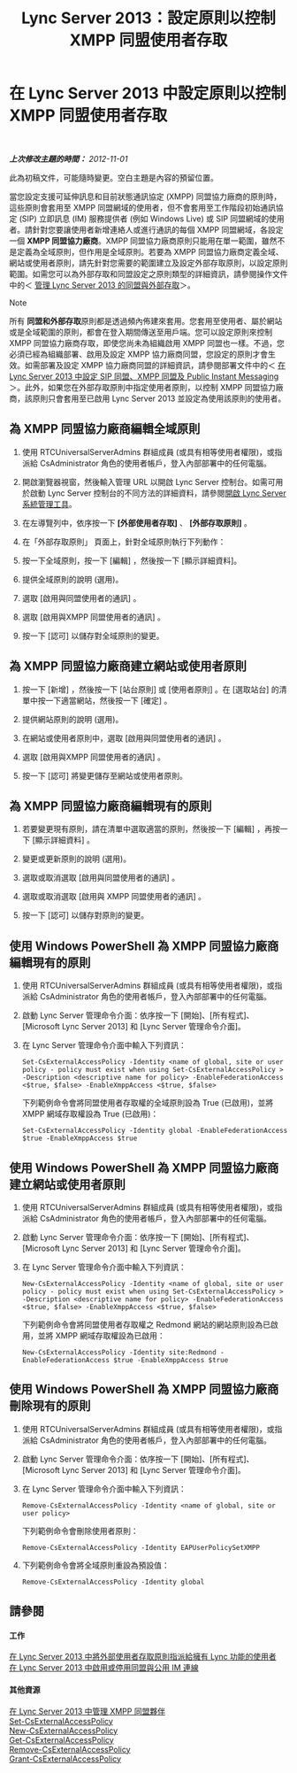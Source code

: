 ﻿---
title: Lync Server 2013：設定原則以控制 XMPP 同盟使用者存取
TOCTitle: 設定原則以控制 XMPP 同盟使用者存取
ms:assetid: 0fe0ff75-e52a-4e3e-923a-64f6412ac4e4
ms:mtpsurl: https://technet.microsoft.com/zh-tw/library/JJ552446(v=OCS.15)
ms:contentKeyID: 49290113
ms.date: 08/10/2015
mtps_version: v=OCS.15
ms.translationtype: HT
---

# 在 Lync Server 2013 中設定原則以控制 XMPP 同盟使用者存取

 

_**上次修改主題的時間：** 2012-11-01_

此為初稿文件，可能隨時變更。空白主題是內容的預留位置。

當您設定支援可延伸訊息和目前狀態通訊協定 (XMPP) 同盟協力廠商的原則時，這些原則會套用至 XMPP 同盟網域的使用者，但不會套用至工作階段初始通訊協定 (SIP) 立即訊息 (IM) 服務提供者 (例如 Windows Live) 或 SIP 同盟網域的使用者。請針對您要讓使用者新增連絡人或進行通訊的每個 XMPP 同盟網域，各設定一個 **XMPP 同盟協力廠商**。XMPP 同盟協力廠商原則只能用在單一範圍，雖然不是定義為全域原則，但作用是全域原則。若要為 XMPP 同盟協力廠商定義全域、網站或使用者原則，請先針對您需要的範圍建立及設定外部存取原則，以設定原則範圍。如需您可以為外部存取和同盟設定之原則類型的詳細資訊，請參閱操作文件中的＜ [管理 Lync Server 2013 的同盟與外部存取](lync-server-2013-managing-federation-and-external-access-to-lync-server-2013.md)＞。

> [!NOTE]  
> 所有 <strong>同盟和外部存取</strong>原則都是透過頻內佈建來套用。您套用至使用者、屬於網站或是全域範圍的原則，都會在登入期間傳送至用戶端。您可以設定原則來控制 XMPP 同盟協力廠商存取，即使您尚未為組織啟用 XMPP 同盟也一樣。不過，您必須已經為組織部署、啟用及設定 XMPP 協力廠商同盟，您設定的原則才會生效。如需部署及設定 XMPP 協力廠商同盟的詳細資訊，請參閱部署文件中的＜ <a href="lync-server-2013-configuring-sip-federation-xmpp-federation-and-public-instant-messaging.md">在 Lync Server 2013 中設定 SIP 同盟、XMPP 同盟及 Public Instant Messaging</a>＞。此外，如果您在外部存取原則中指定使用者原則，以控制 XMPP 同盟協力廠商，該原則只會套用至已啟用 Lync Server 2013 並設定為使用該原則的使用者。



## 為 XMPP 同盟協力廠商編輯全域原則

1.  使用 RTCUniversalServerAdmins 群組成員 (或具有相等使用者權限)，或指派給 CsAdministrator 角色的使用者帳戶，登入內部部署中的任何電腦。

2.  開啟瀏覽器視窗，然後輸入管理 URL 以開啟 Lync Server 控制台。如需可用於啟動 Lync Server 控制台的不同方法的詳細資料，請參閱[開啟 Lync Server 系統管理工具](lync-server-2013-open-lync-server-administrative-tools.md)。

3.  在左導覽列中，依序按一下 **\[外部使用者存取\]** 、 **\[外部存取原則\]** 。

4.  在「外部存取原則」 頁面上，針對全域原則執行下列動作：

5.  按一下全域原則，按一下 \[編輯\] ，然後按一下 \[顯示詳細資料\]。

6.  提供全域原則的說明 (選用)。

7.  選取 \[啟用與同盟使用者的通訊\] 。

8.  選取 \[啟用與XMPP 同盟使用者的通訊\] 。

9.  按一下 \[認可\] 以儲存對全域原則的變更。

## 為 XMPP 同盟協力廠商建立網站或使用者原則

1.  按一下 \[新增\] ，然後按一下 \[站台原則\] 或 \[使用者原則\] 。在 \[選取站台\] 的清單中按一下適當網站，然後按一下 \[確定\] 。

2.  提供網站原則的說明 (選用)。

3.  在網站或使用者原則中，選取 \[啟用與同盟使用者的通訊\] 。

4.  選取 \[啟用與XMPP 同盟使用者的通訊\] 。

5.  按一下 \[認可\] 將變更儲存至網站或使用者原則。

## 為 XMPP 同盟協力廠商編輯現有的原則

1.  若要變更現有原則，請在清單中選取適當的原則，然後按一下 \[編輯\] ，再按一下 \[顯示詳細資料\] 。

2.  變更或更新原則的說明 (選用)。

3.  選取或取消選取 \[啟用與同盟使用者的通訊\] 。

4.  選取或取消選取 \[啟用與 XMPP 同盟使用者的通訊\] 。

5.  按一下 \[認可\] 以儲存對原則的變更。

## 使用 Windows PowerShell 為 XMPP 同盟協力廠商編輯現有的原則

1.  使用 RTCUniversalServerAdmins 群組成員 (或具有相等使用者權限)，或指派給 CsAdministrator 角色的使用者帳戶，登入內部部署中的任何電腦。

2.  啟動 Lync Server 管理命令介面：依序按一下 \[開始\]、\[所有程式\]、\[Microsoft Lync Server 2013\] 和 \[Lync Server 管理命令介面\]。

3.  在 Lync Server 管理命令介面中輸入下列資訊：
    
        Set-CsExternalAccessPolicy -Identity <name of global, site or user policy - policy must exist when using Set-CsExternalAccessPolicy > -Description <descriptive name for policy> -EnableFederationAccess <$true, $false> -EnableXmppAccess <$true, $false>
    
    下列範例命令會將同盟使用者存取權的全域原則設為 True (已啟用)，並將 XMPP 網域存取權設為 True (已啟用)：
    
        Set-CsExternalAccessPolicy -Identity global -EnableFederationAccess $true -EnableXmppAccess $true

## 使用 Windows PowerShell 為 XMPP 同盟協力廠商建立網站或使用者原則

1.  使用 RTCUniversalServerAdmins 群組成員 (或具有相等使用者權限)，或指派給 CsAdministrator 角色的使用者帳戶，登入內部部署中的任何電腦。

2.  啟動 Lync Server 管理命令介面：依序按一下 \[開始\]、\[所有程式\]、\[Microsoft Lync Server 2013\] 和 \[Lync Server 管理命令介面\]。

3.  在 Lync Server 管理命令介面中輸入下列資訊：
    
        New-CsExternalAccessPolicy -Identity <name of global, site or user policy - policy must exist when using Set-CsExternalAccessPolicy > -Description <descriptive name for policy> -EnableFederationAccess <$true, $false> -EnableXmppAccess <$true, $false>
    
    下列範例命令會將同盟使用者存取權之 Redmond 網站的網站原則設為已啟用，並將 XMPP 網域存取權設為已啟用：
    
        New-CsExternalAccessPolicy -Identity site:Redmond -EnableFederationAccess $true -EnableXmppAccess $true

## 使用 Windows PowerShell 為 XMPP 同盟協力廠商刪除現有的原則

1.  使用 RTCUniversalServerAdmins 群組成員 (或具有相等使用者權限)，或指派給 CsAdministrator 角色的使用者帳戶，登入內部部署中的任何電腦。

2.  啟動 Lync Server 管理命令介面：依序按一下 \[開始\]、\[所有程式\]、\[Microsoft Lync Server 2013\] 和 \[Lync Server 管理命令介面\]。

3.  在 Lync Server 管理命令介面中輸入下列資訊：
    
        Remove-CsExternalAccessPolicy -Identity <name of global, site or user policy>
    
    下列範例命令會刪除使用者原則：
    
        Remove-CsExternalAccessPolicy -Identity EAPUserPolicySetXMPP

4.  下列範例命令會將全域原則重設為預設值：
    
        Remove-CsExternalAccessPolicy -Identity global

## 請參閱

#### 工作

[在 Lync Server 2013 中將外部使用者存取原則指派給擁有 Lync 功能的使用者](lync-server-2013-assign-an-external-user-access-policy-to-a-lync-enabled-user.md)  
[在 Lync Server 2013 中啟用或停用同盟與公用 IM 連線](lync-server-2013-enable-or-disable-federation-and-public-im-connectivity.md)  

#### 其他資源

[在 Lync Server 2013 中管理 XMPP 同盟夥伴](lync-server-2013-manage-xmpp-federated-partners-for-your-organization.md)  
[Set-CsExternalAccessPolicy](https://docs.microsoft.com/en-us/powershell/module/skype/Set-CsExternalAccessPolicy)  
[New-CsExternalAccessPolicy](https://docs.microsoft.com/en-us/powershell/module/skype/New-CsExternalAccessPolicy)  
[Get-CsExternalAccessPolicy](https://docs.microsoft.com/en-us/powershell/module/skype/Get-CsExternalAccessPolicy)  
[Remove-CsExternalAccessPolicy](https://docs.microsoft.com/en-us/powershell/module/skype/Remove-CsExternalAccessPolicy)  
[Grant-CsExternalAccessPolicy](https://docs.microsoft.com/en-us/powershell/module/skype/Grant-CsExternalAccessPolicy)

